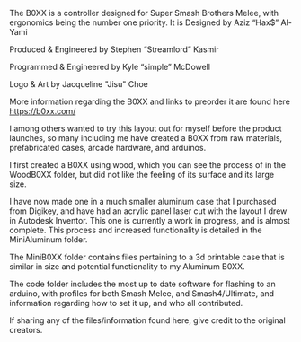 The B0XX is a controller designed for Super Smash Brothers Melee, with ergonomics being the number one priority.
It is
Designed by Aziz “Hax$” Al-Yami

Produced & Engineered by Stephen “Streamlord” Kasmir

Programmed & Engineered by Kyle “simple” McDowell

Logo & Art  by Jacqueline "Jisu" Choe

More information regarding the B0XX and links to preorder it are found here
<https://b0xx.com/>

I among others wanted to try this layout out for myself before the product launches, so many including me have created a B0XX from raw materials, prefabricated cases, arcade hardware, and arduinos.

I first created a B0XX using wood, which you can see the process of in the WoodB0XX folder, but did not like the feeling of its surface and its large size.

I have now made one in a much smaller aluminum case that I purchased from Digikey, and have had an acrylic panel laser cut with the layout I drew in Autodesk Inventor. This one is currently a work in progress, and is almost complete. This process and increased functionality is detailed in the MiniAluminum folder.

The MiniB0XX folder contains files pertaining to a 3d printable case that is similar in size and potential functionality to my Aluminum B0XX. 

The code folder includes the most up to date software for flashing to an arduino, with profiles for both Smash Melee, and Smash4/Ultimate, and information regarding how to set it up, and who all contributed.

If sharing any of the files/information found here, give credit to the original creators.
